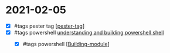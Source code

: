 # 2021-02-05

- [x] #tags pester tag [[pester-tag]]
- [x] #tags powershell [understanding and building powershell shell](https://adamtheautomator.com/powershell-modules/)
    - [x] #tags powershell [[Building-module]]


[//begin]: # "Autogenerated link references for markdown compatibility"
[pester-tag]: ../../../../develop/language/Powershell/testing/pester-tag.md "Pester Tag"
[Building-module]: ../../../../develop/language/Powershell/Building-module.md "Building Module"
[//end]: # "Autogenerated link references"